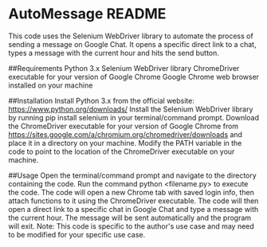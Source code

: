 # AutoMessage README
This code uses the Selenium WebDriver library to automate the process of sending a message on Google Chat. It opens a specific direct link to a chat, types a message with the current hour and hits the send button.

##Requirements
Python 3.x
Selenium WebDriver library
ChromeDriver executable for your version of Google Chrome
Google Chrome web browser installed on your machine

##Installation
Install Python 3.x from the official website: https://www.python.org/downloads/
Install the Selenium WebDriver library by running pip install selenium in your terminal/command prompt.
Download the ChromeDriver executable for your version of Google Chrome from https://sites.google.com/a/chromium.org/chromedriver/downloads and place it in a directory on your machine.
Modify the PATH variable in the code to point to the location of the ChromeDriver executable on your machine.

##Usage
Open the terminal/command prompt and navigate to the directory containing the code.
Run the command python <filename.py> to execute the code.
The code will open a new Chrome tab with saved login info, then attach functions to it using the ChromeDriver executable.
The code will then open a direct link to a specific chat in Google Chat and type a message with the current hour.
The message will be sent automatically and the program will exit.
Note: This code is specific to the author's use case and may need to be modified for your specific use case.
